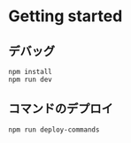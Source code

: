 # Getting started

## デバッグ

```
npm install
npm run dev
```

## コマンドのデプロイ

```
npm run deploy-commands
```
